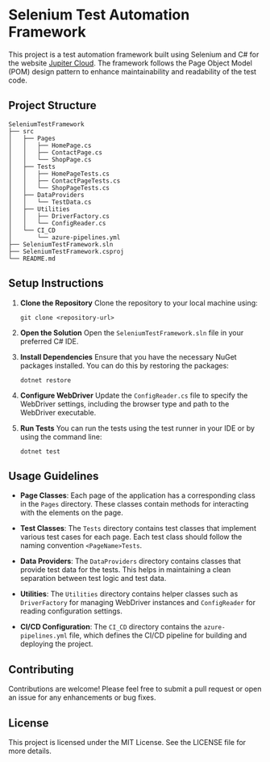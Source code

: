 # Selenium Test Automation Framework

This project is a test automation framework built using Selenium and C# for the website [Jupiter Cloud](https://jupiter.cloud.planittesting.com/). The framework follows the Page Object Model (POM) design pattern to enhance maintainability and readability of the test code.

## Project Structure

```
SeleniumTestFramework
├── src
│   ├── Pages
│   │   ├── HomePage.cs
│   │   ├── ContactPage.cs
│   │   └── ShopPage.cs
│   ├── Tests
│   │   ├── HomePageTests.cs
│   │   ├── ContactPageTests.cs
│   │   └── ShopPageTests.cs
│   ├── DataProviders
│   │   └── TestData.cs
│   ├── Utilities
│   │   ├── DriverFactory.cs
│   │   └── ConfigReader.cs
│   └── CI_CD
│       └── azure-pipelines.yml
├── SeleniumTestFramework.sln
├── SeleniumTestFramework.csproj
└── README.md
```

## Setup Instructions

1. **Clone the Repository**
   Clone the repository to your local machine using:
   ```
   git clone <repository-url>
   ```

2. **Open the Solution**
   Open the `SeleniumTestFramework.sln` file in your preferred C# IDE.

3. **Install Dependencies**
   Ensure that you have the necessary NuGet packages installed. You can do this by restoring the packages:
   ```
   dotnet restore
   ```

4. **Configure WebDriver**
   Update the `ConfigReader.cs` file to specify the WebDriver settings, including the browser type and path to the WebDriver executable.

5. **Run Tests**
   You can run the tests using the test runner in your IDE or by using the command line:
   ```
   dotnet test
   ```

## Usage Guidelines

- **Page Classes**: Each page of the application has a corresponding class in the `Pages` directory. These classes contain methods for interacting with the elements on the page.
  
- **Test Classes**: The `Tests` directory contains test classes that implement various test cases for each page. Each test class should follow the naming convention `<PageName>Tests`.

- **Data Providers**: The `DataProviders` directory contains classes that provide test data for the tests. This helps in maintaining a clean separation between test logic and test data.

- **Utilities**: The `Utilities` directory contains helper classes such as `DriverFactory` for managing WebDriver instances and `ConfigReader` for reading configuration settings.

- **CI/CD Configuration**: The `CI_CD` directory contains the `azure-pipelines.yml` file, which defines the CI/CD pipeline for building and deploying the project.

## Contributing

Contributions are welcome! Please feel free to submit a pull request or open an issue for any enhancements or bug fixes.

## License

This project is licensed under the MIT License. See the LICENSE file for more details.